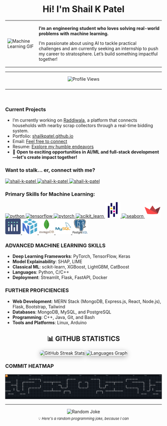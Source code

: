 # <h1 align="center">Hi! I'm Shail K Patel</h1>

<table border="0">
  <tr>
    <td>
        <img src="https://media0.giphy.com/media/v1.Y2lkPTc5MGI3NjExdGU5YzVsamRncTBxdHRycjcwZTE5OHZnaXU5bXJ6MnVpeXlobTA0ZCZlcD12MV9pbnRlcm5hbF9naWZfYnlfaWQmY3Q9Zw/CuuSHzuc0O166MRfjt/giphy.gif" alt="Machine Learning GIF" align="left" />
    </td>
    <td>
        <p><strong>I’m an engineering student who loves solving real-world problems with machine learning.</strong></p>
        <p>I’m passionate about using AI to tackle practical challenges and am currently seeking an internship to push my career to stratosphere. Let’s build something impactful together!</p>
    </td>
  </tr>
</table>

<hr>

<!-- Profile Views Section -->
<div align="center">
  <img src="https://visitor-badge.laobi.icu/badge?page_id=shailkpatel.shailkpatel" alt="Profile Views" style="margin-bottom: 10px;" />
</div>

<hr>
<br>

### Current Projects

- I’m currently working on [Raddiwala](https://github.com/ShailKPatel/Raddiwala), a platform that connects households with nearby scrap collectors through a real-time bidding system.
- Portfolio: [shailkpatel.github.io](https://shailkpatel.github.io/)
- Email: [Feel free to connect](mailto:shailpatel.connect@gmail.com)
- Resume: [Explore my humble endeavors](https://shailkpatel.github.io/assets/pdf/Shail%20Resume.pdf)
- 🚀 **Open to exciting opportunities in AI/ML and full-stack development—let's create impact together!**


<h3 align="left">Want to stalk… er, connect with me?</h3>
<p align="left">

<a href="https://linkedin.com/in/shail-k-patel" target="_blank" rel="noreferrer">
    <img src="https://cdn.jsdelivr.net/gh/devicons/devicon/icons/linkedin/linkedin-original.svg" alt="shail-k-patel" width="50" height="50" title="LinkedIn"/>
</a>
<a href="https://github.com/shail-k-patel" target="_blank" rel="noreferrer">
    <img src="https://cdn.jsdelivr.net/gh/devicons/devicon/icons/github/github-original.svg" alt="shail-k-patel" width="50" height="50" title="Alternate Github"/>
</a>
<a href="https://x.com/shailkpatel" target="_blank" rel="noreferrer">
    <img src="https://cdn.jsdelivr.net/gh/devicons/devicon/icons/twitter/twitter-original.svg" alt="shail-k-patel" width="50" height="50" title="X"/>
</a>

</p>


<h3 align="left">Primary Skills for Machine Learning:</h3>
<p align="left">
<a href="https://www.python.org" target="_blank" rel="noreferrer">
    <img src="https://user-images.githubusercontent.com/74038190/212257472-08e52665-c503-4bd9-aa20-f5a4dae769b5.gif" alt="python" width="50" height="50" title="Python: My snake-charming superpower! 🐍"/>
</a>
<a href="https://www.tensorflow.org" target="_blank" rel="noreferrer">
    <img src="https://www.vectorlogo.zone/logos/tensorflow/tensorflow-icon.svg" alt="tensorflow" width="50" height="50" title="TensorFlow: Where my neurons throw a rave! 🧠"/>
</a>
<a href="https://pytorch.org/" target="_blank" rel="noreferrer">
    <img src="https://www.vectorlogo.zone/logos/pytorch/pytorch-icon.svg" alt="pytorch" width="50" height="50" title="PyTorch: Lighting my ML models on fire! 🔥"/>
</a>
<a href="https://scikit-learn.org/" target="_blank" rel="noreferrer">
    <img src="https://upload.wikimedia.org/wikipedia/commons/0/05/Scikit_learn_logo_small.svg" alt="scikit_learn" width="50" height="50" title="Scikit-learn: My ML Swiss Army knife! 🛠️"/>
</a>
<a href="https://pandas.pydata.org/" target="_blank" rel="noreferrer">
    <img src="https://raw.githubusercontent.com/devicons/devicon/2ae2a900d2f041da66e950e4d48052658d850630/icons/pandas/pandas-original.svg" alt="pandas" width="50" height="50" title="Pandas: Taming dataframes like a zookeeper! 🐼"/>
</a>
<a href="https://seaborn.pydata.org/" target="_blank" rel="noreferrer">
    <img src="https://seaborn.pydata.org/_images/logo-mark-lightbg.svg" alt="seaborn" width="50" height="50" title="Seaborn: Making plots prettier than my binary tree! 📊"/>
</a>
<a href="https://streamlit.io/" target="_blank" rel="noreferrer">
    <img src="https://raw.githubusercontent.com/devicons/devicon/master/icons/streamlit/streamlit-original.svg" alt="streamlit" width="50" height="50" title="Streamlit: Turning my apps into instant eye candy! 🎉"/>
</a>
<a href="https://plotly.com/" target="_blank" rel="noreferrer">
    <img src="https://raw.githubusercontent.com/devicons/devicon/master/icons/plotly/plotly-original.svg" alt="plotly" width="50" height="50" title="Plotly: Graphs so fancy, they deserve a red carpet! 🌟"/>
</a>
<a href="https://numpy.org/" target="_blank" rel="noreferrer">
    <img src="https://raw.githubusercontent.com/devicons/devicon/master/icons/numpy/numpy-original.svg" alt="numpy" width="50" height="50" title="NumPy: Crunching numbers faster than my coffee machine! ☕"/>
</a>
<a href="https://www.mongodb.com/" target="_blank" rel="noreferrer">
    <img src="https://raw.githubusercontent.com/devicons/devicon/master/icons/mongodb/mongodb-original-wordmark.svg" alt="mongodb" width="50" height="50" title="MongoDB: Where my data chills in JSON paradise! 🍃"/>
</a>
<a href="https://www.mysql.com/" target="_blank" rel="noreferrer">
    <img src="https://raw.githubusercontent.com/devicons/devicon/master/icons/mysql/mysql-original-wordmark.svg" alt="mysql" width="50" height="50" title="MySQL: Querying data like a detective! 🕵️"/>
</a>
<a href="https://www.postgresql.org" target="_blank" rel="noreferrer">
    <img src="https://raw.githubusercontent.com/devicons/devicon/master/icons/postgresql/postgresql-original-wordmark.svg" alt="postgresql" width="50" height="50" title="PostgreSQL: My data’s favorite elephant ride! 🐘"/>
</a>
</p>

###

### ADVANCED MACHINE LEARNING SKILLS

<ul>
<li><b>Deep Learning Frameworks</b>: PyTorch, TensorFlow, Keras</li>
<li><b>Model Explainability</b>: SHAP, LIME</li>
<li><b>Classical ML</b>: scikit-learn, XGBoost, LightGBM, CatBoost</li>
<li><b>Languages</b>: Python, C/C++</li>
<li><b>Deployment</b>: Streamlit, Flask, FastAPI, Docker</li>
</ul>

###

### FURTHER PROFICIENCIES

<ul>
<li><b>Web Development</b>: MERN Stack (MongoDB, Express.js, React, Node.js), Flask, Bootstrap, Tailwind</li>
<li><b>Databases</b>: MongoDB, MySQL, and PostgreSQL</li>
<li><b>Programming</b>: C++, Java, Git, and Bash</li>
<li><b>Tools and Platforms</b>: Linux, Arduino</li>
</ul>

###

<!-- GITHUB STATISTICS -->
<h2 align="center">📊 GITHUB STATISTICS</h2>

<div align="center">
  <img src="https://nirzak-streak-stats.vercel.app/?user=shailkpatel&theme=dark&hide_border=false" height="140" alt="GitHub Streak Stats" style="border-radius: 10px; box-shadow: 0 4px 16px rgba(0,0,0,0.3);" />
  <img src="https://github-readme-stats.vercel.app/api/top-langs?username=shailkpatel&locale=en&hide_title=false&layout=compact&card_width=320&langs_count=6&theme=dark&hide_border=false&order=2" height="140" alt="Languages Graph" style="border-radius: 10px; box-shadow: 0 4px 16px rgba(0,0,0,0.3);" />
</div>

###

### COMMIT HEATMAP
<img alt="Pacman Contribution Graph (Dark Mode)" src="https://raw.githubusercontent.com/shailkpatel/shailkpatel/output/pacman-contribution-graph-dark.svg" style="max-width: 100%; height: auto;">

<!-- Fun Section: Random ML/Programming Joke -->
<hr>
<div align="center">
  <img src="https://readme-jokes.vercel.app/api?hideBorder&bgColor=%232D2D2D&textColor=%23FFFFFF" alt="Random Joke" />
  <br>
  <sub>💡 <i>Here's a random programming joke, because I can</i></sub>
</div>